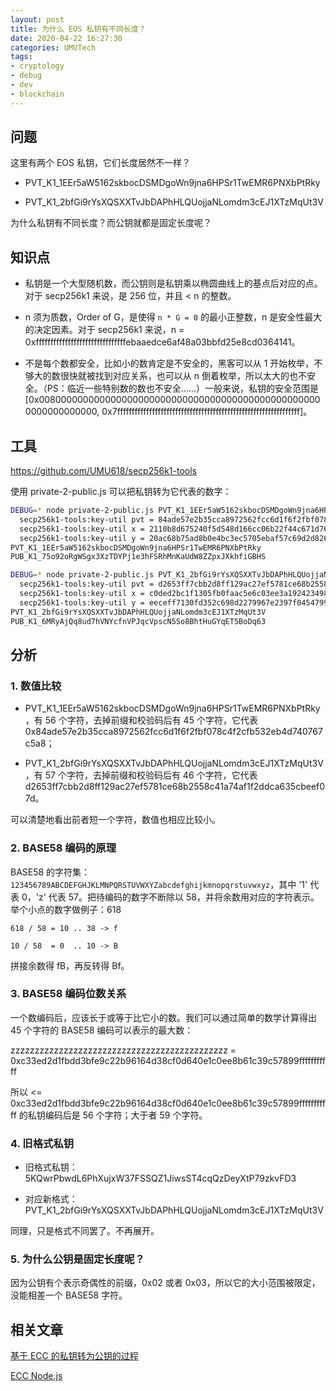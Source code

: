 ```yaml
---
layout: post
title: 为什么 EOS 私钥有不同长度？
date: 2020-04-22 16:27:30
categories: UMUTech
tags:
- cryptology
- debug
- dev
- blockchain
---
```

## 问题

这里有两个 EOS 私钥，它们长度居然不一样？

- PVT_K1_1EEr5aW5162skbocDSMDgoWn9jna6HPSr1TwEMR6PNXbPtRky

- PVT_K1_2bfGi9rYsXQSXXTvJbDAPhHLQUojjaNLomdm3cEJ1XTzMqUt3V

为什么私钥有不同长度？而公钥就都是固定长度呢？

## 知识点

- 私钥是一个大型随机数，而公钥则是私钥乘以椭圆曲线上的基点后对应的点。对于 secp256k1 来说，是 256 位，并且 < n 的整数。

- n 须为质数，Order of G，是使得 `n * G = 0` 的最⼩正整数，n 是安全性最⼤的决定因素。对于 secp256k1 来说，n
 = 0xfffffffffffffffffffffffffffffffebaaedce6af48a03bbfd25e8cd0364141。

- 不是每个数都安全，比如小的数肯定是不安全的，黑客可以从 1 开始枚举，不够大的数很快就被找到对应关系，也可以从 n 倒着枚举，所以太大的也不安全。（PS：临近一些特别数的数也不安全……）一般来说，私钥的安全范围是 [0x0080000000000000000000000000000000000000000000000000000000000000, 0x7fffffffffffffffffffffffffffffffffffffffffffffffffffffffffffffff]。

## 工具

<https://github.com/UMU618/secp256k1-tools>

使用 private-2-public.js 可以把私钥转为它代表的数字：

```sh
DEBUG=* node private-2-public.js PVT_K1_1EEr5aW5162skbocDSMDgoWn9jna6HPSr1TwEMR6PNXbPtRky
  secp256k1-tools:key-util pvt = 84ade57e2b35cca8972562fcc6d1f6f2fbf078c4f2cfb532eb4d740767c5a8 +0ms
  secp256k1-tools:key-util x = 2110b8d675240f5d548d166cc06b22f44c671d762711a3a67027b74cd166ab76 +9ms
  secp256k1-tools:key-util y = 20ac68b75ad8b0e4bc3ec5705ebaf57c69d2d8268504d6aa95fdebfd0b7db831 +0ms
PVT_K1_1EEr5aW5162skbocDSMDgoWn9jna6HPSr1TwEMR6PNXbPtRky
PUB_K1_75o92oRgWSgx3XzTDYPj1e3hFSRhMnKaUdW8ZZpxJXkhfiGBHS

DEBUG=* node private-2-public.js PVT_K1_2bfGi9rYsXQSXXTvJbDAPhHLQUojjaNLomdm3cEJ1XTzMqUt3V
  secp256k1-tools:key-util pvt = d2653ff7cbb2d8ff129ac27ef5781ce68b2558c41a74af1f2ddca635cbeef07d +0ms
  secp256k1-tools:key-util x = c0ded2bc1f1305fb0faac5e6c03ee3a1924234985427b6167ca569d13df435cf +8ms
  secp256k1-tools:key-util y = eeceff7130fd352c698d2279967e2397f045479940bb4e7fb178fd9212fca8c0 +1ms
PVT_K1_2bfGi9rYsXQSXXTvJbDAPhHLQUojjaNLomdm3cEJ1XTzMqUt3V
PUB_K1_6MRyAjQq8ud7hVNYcfnVPJqcVpscN5So8BhtHuGYqET5BoDq63
```

## 分析

### 1. 数值比较

- PVT_K1_1EEr5aW5162skbocDSMDgoWn9jna6HPSr1TwEMR6PNXbPtRky，有 56 个字符，去掉前缀和校验码后有 45 个字符，它代表 0x84ade57e2b35cca8972562fcc6d1f6f2fbf078c4f2cfb532eb4d740767c5a8；

- PVT_K1_2bfGi9rYsXQSXXTvJbDAPhHLQUojjaNLomdm3cEJ1XTzMqUt3V，有 57 个字符，去掉前缀和校验码后有 46 个字符，它代表 d2653ff7cbb2d8ff129ac27ef5781ce68b2558c41a74af1f2ddca635cbeef07d。

可以清楚地看出前者短一个字符，数值也相应比较小。

### 2. BASE58 编码的原理

BASE58 的字符集：`123456789ABCDEFGHJKLMNPQRSTUVWXYZabcdefghijkmnopqrstuvwxyz`，其中 '1' 代表 0，'z' 代表 57。把待编码的数字不断除以 58，并将余数用对应的字符表示。举个小点的数字做例子：618

```
618 / 58 = 10 .. 38 -> f

10 / 58  = 0  .. 10 -> B
```

拼接余数得 fB，再反转得 Bf。

### 3. BASE58 编码位数关系

一个数编码后，应该长于或等于比它小的数。我们可以通过简单的数学计算得出 45 个字符的 BASE58 编码可以表示的最大数：

zzzzzzzzzzzzzzzzzzzzzzzzzzzzzzzzzzzzzzzzzzzzz = 0xc33ed2d1fbdd3bfe9c22b96164d38cf0d640e1c0ee8b61c39c57899fffffffffff

所以 <= 0xc33ed2d1fbdd3bfe9c22b96164d38cf0d640e1c0ee8b61c39c57899fffffffffff 的私钥编码后是 56 个字符；大于者 59 个字符。

### 4. 旧格式私钥

- 旧格式私钥：5KQwrPbwdL6PhXujxW37FSSQZ1JiwsST4cqQzDeyXtP79zkvFD3

- 对应新格式：PVT_K1_2bfGi9rYsXQSXXTvJbDAPhHLQUojjaNLomdm3cEJ1XTzMqUt3V

同理，只是格式不同罢了。不再展开。

### 5. 为什么公钥是固定长度呢？

因为公钥有个表示奇偶性的前缀，0x02 或者 0x03，所以它的大小范围被限定，没能相差一个 BASE58 字符。

## 相关文章

[基于 ECC 的私钥转为公钥的过程](/2019/08/15/umutech-eosio-private-key-to-public-key/)

[ECC Node.js](/2019/08/16/umutech-ecc-nodejs/)
